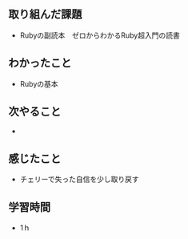 ## 取り組んだ課題
- Rubyの副読本　ゼロからわかるRuby超入門の読書

## わかったこと
- Rubyの基本

## 次やること
- 

## 感じたこと
- チェリーで失った自信を少し取り戻す

## 学習時間
- 1ｈ
